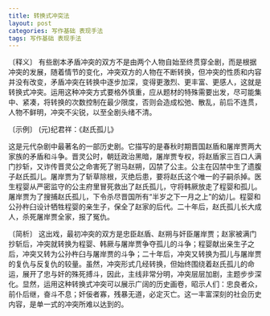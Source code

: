 ```yaml
---
title: 转换式冲突法
layout: post
categories: 写作基础 表现手法
tags: 写作基础 表现手法
---
```


〔释义〕 有些剧本矛盾冲突的双方不是由两个人物自始至终贯穿全剧，而是根据冲突的发展，随着情节的变化，冲突双方的人物在不断转换，但冲突的性质和内容并没有改变，矛盾冲突在转换中逐步加深，变得更激烈、更丰富、更感人，这就是转换式冲突。运用这种冲突方式要格外慎重，应从题材的特殊需要出发，尽可能集中、紧凑，将转换的次数控制在最少限度，否则会造成松弛、散乱，前后不连贯，人物不鲜明，冲突不尖锐，以至全剧头绪不清。

〔示例〕 (元)纪君祥：《赵氏孤儿》

这是元代杂剧中最著名的一部历史剧。它描写的是春秋时期晋国赵盾和屠岸贾两大家族的矛盾和斗争。晋灵公时，朝廷政治黑暗，屠岸贾专权，将赵盾家三百口人满门抄斩，又诈传晋灵公之命害死了驸马赵朔，囚禁了公主。公主在囚禁中生了遗腹子赵氏孤儿。屠岸贾为了斩草除根，灭绝后患，要将赵氏这个唯一的子嗣杀掉。医生程婴从严密监守的公主府里冒死救出了赵氏孤儿，守将韩厥放走了程婴和孤儿。屠岸贾为了搜捕赵氏孤儿，下令杀尽晋国所有“半岁之下一月之上”的幼儿。程婴和公孙杵臼设计牺牲程婴的亲生子，保全了赵家的后代。二十年后，赵氏孤儿长大成人，杀死屠岸贾全家，报了冤仇。

〔简析〕 这出戏，最初冲突的双方是忠臣赵盾、赵朔与奸臣屠岸贾；赵家被满门抄斩后，冲突就转换为程婴、韩厥与屠岸贾争夺孤儿的斗争；程婴献出亲生子之后，冲突又转为公孙杵臼与屠岸贾的斗争；二十年后，冲突又转换为孤儿与屠岸贾的复仇与反复仇的较量。虽然，冲突形式几经转换，但始终围绕着赵氏孤儿的命运，展开了忠与奸的殊死搏斗，因此，主线非常分明，冲突层层加剧，主题步步深化。显然，运用这种转换式冲突可以展示广阔的历史画卷，昭示人们：忠良者众，前仆后继，奋斗不息；奸佞者寡，残暴无道，必定灭亡。这一丰富深刻的社会历史内容，是单一式的冲突所难以达到的。 